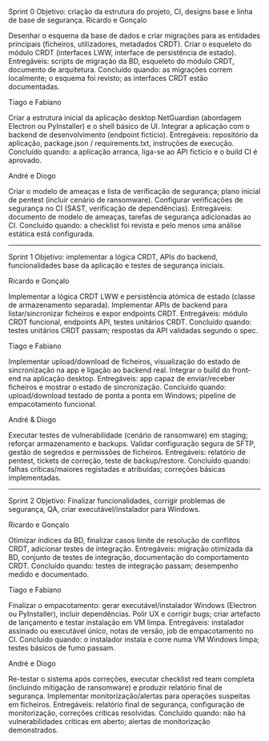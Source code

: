 Sprint 0
Objetivo: criação da estrutura do projeto, CI, designs base e linha de base de segurança.
Ricardo e Gonçalo


Desenhar o esquema da base de dados e criar migrações para as entidades principais (ficheiros, utilizadores, metadados CRDT).
Criar o esqueleto do módulo CRDT (interfaces LWW, interface de persistência de estado).
Entregáveis: scripts de migração da BD, esqueleto do módulo CRDT, documento de arquitetura.
Concluído quando: as migrações correm localmente; o esquema foi revisto; as interfaces CRDT estão documentadas.


Tiago e Fabiano


Criar a estrutura inicial da aplicação desktop NetGuardian (abordagem Electron ou PyInstaller) e o shell básico de UI.
Integrar a aplicação com o backend de desenvolvimento (endpoint fictício).
Entregáveis: repositório da aplicação, package.json / requirements.txt, instruções de execução.
Concluído quando: a aplicação arranca, liga-se ao API fictício e o build CI é aprovado.


André e Diogo


Criar o modelo de ameaças e lista de verificação de segurança; plano inicial de pentest (incluir cenário de ransomware).
Configurar verificações de segurança no CI (SAST, verificação de dependências).
Entregáveis: documento de modelo de ameaças, tarefas de segurança adicionadas ao CI.
Concluído quando: a checklist foi revista e pelo menos uma análise estática está configurada.

------------------------------------------------------------------------------------------

Sprint 1
Objetivo: implementar a lógica CRDT, APIs do backend, funcionalidades base da aplicação e testes de segurança iniciais.

Ricardo e Gonçalo


Implementar a lógica CRDT LWW e persistência atómica de estado (classe de armazenamento separada).
Implementar APIs de backend para listar/sincronizar ficheiros e expor endpoints CRDT.
Entregáveis: módulo CRDT funcional, endpoints API, testes unitários CRDT.
Concluído quando: testes unitários CRDT passam; respostas da API validadas segundo o spec.


Tiago e Fabiano


Implementar upload/download de ficheiros, visualização do estado de sincronização na app e ligação ao backend real.
Integrar o build do front-end na aplicação desktop.
Entregáveis: app capaz de enviar/receber ficheiros e mostrar o estado de sincronização.
Concluído quando: upload/download testado de ponta a ponta em Windows; pipeline de empacotamento funcional.


André & Diogo


Executar testes de vulnerabilidade (cenário de ransomware) em staging; reforçar armazenamento e backups.
Validar configuração segura de SFTP, gestão de segredos e permissões de ficheiros.
Entregáveis: relatório de pentest, tickets de correção, teste de backup/restore.
Concluído quando: falhas críticas/maiores registadas e atribuídas; correções básicas implementadas.

------------------------------------------------------------------------------------------

Sprint 2
Objetivo: Finalizar funcionalidades, corrigir problemas de segurança, QA, criar executável/instalador para Windows.

Ricardo e Gonçalo


Otimizar índices da BD, finalizar casos limite de resolução de conflitos CRDT, adicionar testes de integração.
Entregáveis: migração otimizada da BD, conjunto de testes de integração, documentação do comportamento CRDT.
Concluído quando: testes de integração passam; desempenho medido e documentado.


Tiago e Fabiano


Finalizar o empacotamento: gerar executável/instalador Windows (Electron ou PyInstaller), incluir dependências.
Polir UX e corrigir bugs; criar artefacto de lançamento e testar instalação em VM limpa.
Entregáveis: instalador assinado ou executável único, notas de versão, job de empacotamento no CI.
Concluído quando: o instalador instala e corre numa VM Windows limpa; testes básicos de fumo passam.


André e Diogo


Re-testar o sistema após correções, executar checklist red team completa (incluindo mitigação de ransomware) e produzir relatório final de segurança.
Implementar monitorização/alertas para operações suspeitas em ficheiros.
Entregáveis: relatório final de segurança, configuração de monitorização, correções críticas resolvidas.
Concluído quando: não há vulnerabilidades críticas em aberto; alertas de monitorização demonstrados.
